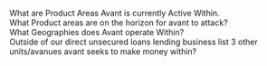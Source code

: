 What are Product Areas Avant is currently Active Within.   
What Product areas are on the horizon for avant to attack?   
What Geographies does Avant operate Within?   
Outside of our direct unsecured loans lending business list 3 other units/avanues avant seeks to make money within?
